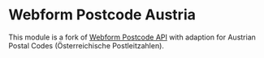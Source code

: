 # Webform Postcode Austria
This module is a fork of [Webform Postcode API](https://www.drupal.org/project/webform_postcodeapi) with adaption for Austrian Postal Codes (Österreichische Postleitzahlen).
